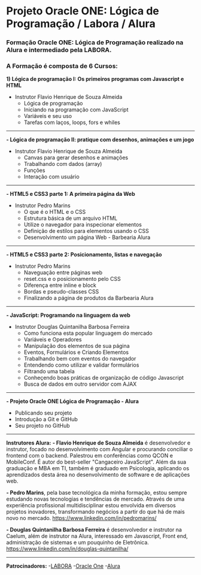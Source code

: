 # Projeto Oracle ONE: Lógica de Programação / Labora / Alura
 
 ### Formação Oracle ONE: Lógica de Programação realizado na Alura e intermediado pela LABORA.
     
 ### A Formação é composta de 6 Cursos:
 **1) Lógica de programação I: Os primeiros programas com Javascript e HTML** 
 - Instrutor Flavio Henrique de Souza Almeida
    - Lógica de programação
    - Iniciando na programação com JavaScript
    - Variáveis e seu uso
    - Tarefas com laços, loops, fors e whiles
---------------------------
    
 **- Lógica de programação II: pratique com desenhos, animações e um jogo** 
 - Instrutor Flavio Henrique de Souza Almeida
   - Canvas para gerar desenhos e animações
   - Trabalhando com dados (array)
   - Funções
   - Interação com usuário
---------------------------
   
 **- HTML5 e CSS3 parte 1: A primeira página da Web** 
 - Instrutor Pedro Marins
   - O que é o HTML e o CSS
   - Estrutura básica de um arquivo HTML
   - Utilize o navegador para inspecionar elementos
   - Definição de estilos para elementos usando o CSS
   - Desenvolvimento um página Web - Barbearia Alura
---------------------------
 
 **- HTML5 e CSS3 parte 2: Posicionamento, listas e navegação** 
 - Instrutor Pedro Marins
   - Naveguação entre páginas web
   - reset.css e o posicionamento pelo CSS
   - Diferença entre inline e block
   - Bordas e pseudo-classes CSS
   - Finalizando a página de produtos da Barbearia Alura
---------------------------

 **- JavaScript: Programando na linguagem da web** 
 - Instrutor Douglas Quintanilha Barbosa Ferreira
   - Como funciona esta popular linguagem do mercado
   - Variáveis e Operadores
   - Manipulação dos elementos de sua página
   - Eventos, Formulários e Criando Elementos
   - Trabalhando bem com eventos do navegador
   - Entendendo como utilizar e validar formulários
   - Filtrando uma tabela
   - Conheçendo boas práticas de organização de código Javascript
   - Busca de dados em outro servidor com AJAX
---------------------------
    
 **- Projeto Oracle ONE Lógica de Programação - Alura**
   - Publicando seu projeto
   - Introdução a Git e GitHub
   - Seu projeto no GitHub
---------------------------
  
**Instrutores Alura:**
 **- Flavio Henrique de Souza Almeida** é desenvolvedor e instrutor, focado no desenvolvimento com Angular e procurando conciliar o frontend com o backend. Palestrou em conferências como QCON e MobileConf. É autor do best-seller "Cangaceiro JavaScript". Além da sua graduação e MBA em TI, também é graduado em Psicologia, aplicando os aprendizados desta área no desenvolvimento de software e de aplicações web.
 
 **- Pedro Marins**, pela base tecnológica da minha formação, estou sempre estudando novas tecnologias e tendências de mercado. Através de uma experiência profissional multidisciplinar estou envolvida em diversos projetos inovadores, transformando negócios a partir do que há de mais novo no mercado. 
   https://www.linkedin.com/in/pedromarins/
   
 **- Douglas Quintanilha Barbosa Ferreira** é desenvolvedor e instrutor na Caelum, além de instrutor na Alura, interessado em Javascript, Front end, administração de sistemas e um pouquinho de Eletrônica.
   https://www.linkedin.com/in/douglas-quintanilha/
   
---------------------------
   
   **Patrocinadores:**
   -[LABORA](https://www.labora.tech/)
   -[Oracle One](https://www.oracle.com/br/education/oracle-next-education/)
   -[Alura](https://www.alura.com.br/oracle-next-education)
